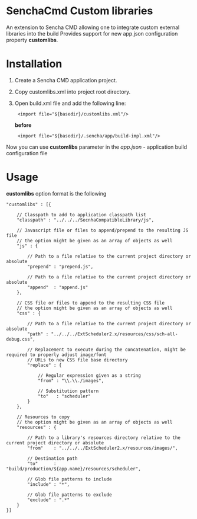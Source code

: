 SenchaCmd Custom libraries
==========================

An extension to Sencha CMD allowing one to integrate custom external libraries into the build
Provides support for new app.json configuration property **customlibs**.


Installation
============
1. Create a Sencha CMD application project. 
2. Copy customlibs.xml into project root directory.
3. Open build.xml file and add the following line:

        <import file="${basedir}/customlibs.xml"/>

    **before**

        <import file="${basedir}/.sencha/app/build-impl.xml"/>

Now you can use **customlibs** parameter in the _app.json_ - application build configuration file

Usage
=====
**customlibs** option format is the following

    "customlibs" : [{

        // Classpath to add to application classpath list
        "classpath" : "../../../SecnhaCompatibleLibrary/js",

        // Javascript file or files to append/prepend to the resulting JS file
        // the option might be given as an array of objects as well
        "js" : {

            // Path to a file relative to the current project directory or absolute
            "prepend" : "prepend.js",             

            // Path to a file relative to the current project directory or absolute
            "append"  : "append.js"
        },

        // CSS file or files to append to the resulting CSS file
        // the option might be given as an array of objects as well
        "css" : {
            
            // Path to a file relative to the current project directory or absolute
            "path" : "../../../ExtScheduler2.x/resources/css/sch-all-debug.css",

            // Replacement to execute during the concatenation, might be required to properly adjust image/font
            // URLs to new CSS file base directory
            "replace" : {

                // Regular expression given as a string
                "from" : "\\.\\./images",

                // Substitution pattern
                "to"   : "scheduler"
            }
        },

        // Resources to copy
        // the option might be given as an array of objects as well
        "resources" : {

            // Path to a library's resources directory relative to the current project directory or absolute
            "from"    : "../../../ExtScheduler2.x/resources/images/",

            // Destination path
            "to"      : "build/production/${app.name}/resources/scheduler",

            // Glob file patterns to include
            "include" : "*",

            // Glob file patterns to exclude
            "exclude" : ".*"
        }
    }]
